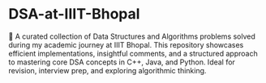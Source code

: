 # DSA-at-IIIT-Bhopal
🚀 A curated collection of Data Structures and Algorithms problems solved during my academic journey at IIIT Bhopal. This repository showcases efficient implementations, insightful comments, and a structured approach to mastering core DSA concepts in C++, Java, and Python. Ideal for revision, interview prep, and exploring algorithmic thinking.
